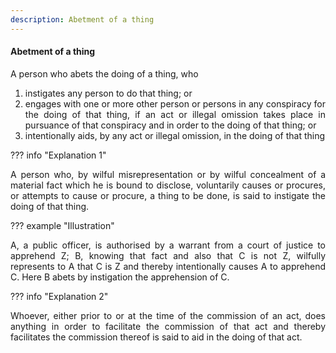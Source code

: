 ```yaml
---
description: Abetment of a thing
---
```


#### Abetment of a thing
<div style="text-align: justify">

A person who abets the doing of a thing, who

</div>

1. <div style="text-align: justify"> instigates any person to do that thing; or </div>
2. <div style="text-align: justify"> engages with one or more other person or persons in any conspiracy for the doing of that thing, if an act or illegal omission takes place in pursuance of that conspiracy and in order to the doing of that thing; or </div>
3. <div style="text-align: justify"> intentionally aids, by any act or illegal omission, in the doing of that thing </div>

??? info "Explanation 1"
    <div style="text-align: justify"> A person who, by wilful misrepresentation or by wilful concealment of a material fact which he is bound to disclose, voluntarily causes or procures, or attempts to cause or procure, a thing to be done, is said to instigate the doing of that thing.

??? example "Illustration"
    <div style="text-align: justify"> A, a public officer, is authorised by a warrant from a court of justice to apprehend Z; B, knowing that fact and also that C is not Z, wilfully represents to A that C is Z and thereby intentionally causes A to apprehend C. Here B abets by instigation the apprehension of C.

??? info "Explanation 2"
   <div style="text-align: justify"> Whoever, either prior to or at the time of the commission of an act, does anything in order to facilitate the commission of that act and thereby facilitates the commission thereof is said to aid in the doing of that act.
